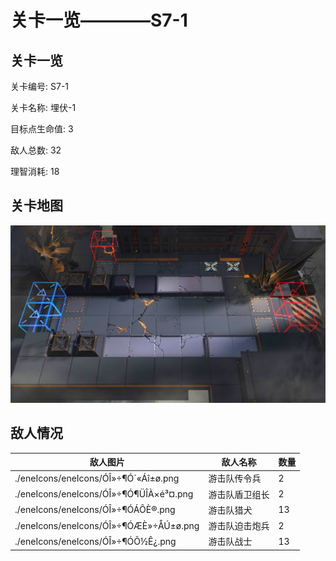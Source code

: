 # 关卡一览————S7-1


## 关卡一览

关卡编号: S7-1

关卡名称: 埋伏-1

目标点生命值: 3

敌人总数: 32

理智消耗: 18


## 关卡地图
![S7-1](./oprMap/S7-1.png)

## 敌人情况

| 敌人图片 | 敌人名称 | 数量  |
|---------|-----|-----|
| ./eneIcons/eneIcons/ÓÎ»÷¶Ó´«Áî±ø.png| 游击队传令兵  |   2  |
| ./eneIcons/eneIcons/ÓÎ»÷¶Ó¶ÜÎÀ×é³¤.png| 游击队盾卫组长  |   2  |
| ./eneIcons/eneIcons/ÓÎ»÷¶ÓÁÔÈ®.png| 游击队猎犬  |   13  |
| ./eneIcons/eneIcons/ÓÎ»÷¶ÓÆÈ»÷ÅÚ±ø.png| 游击队迫击炮兵  |   2  |
| ./eneIcons/eneIcons/ÓÎ»÷¶ÓÕ½Ê¿.png| 游击队战士  |   13  |

